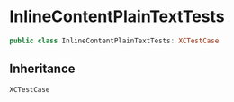 # InlineContentPlainTextTests

``` swift
public class InlineContentPlainTextTests: XCTestCase 
```

## Inheritance

`XCTestCase`
